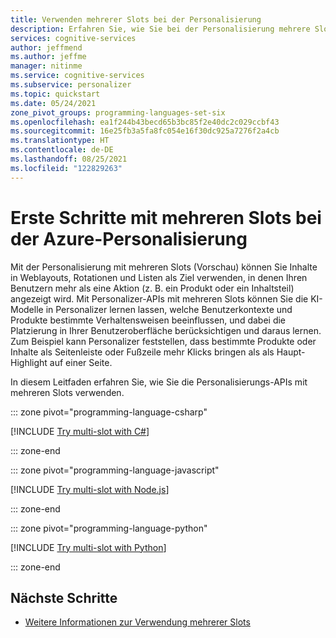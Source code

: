 ```yaml
---
title: Verwenden mehrerer Slots bei der Personalisierung
description: Erfahren Sie, wie Sie bei der Personalisierung mehrere Slots verwenden, um die vom Dienst bereitgestellten Inhaltsempfehlungen zu verbessern.
services: cognitive-services
author: jeffmend
ms.author: jeffme
manager: nitinme
ms.service: cognitive-services
ms.subservice: personalizer
ms.topic: quickstart
ms.date: 05/24/2021
zone_pivot_groups: programming-languages-set-six
ms.openlocfilehash: ea1f244b43becd65b3bc85f2e40dc2c029ccbf43
ms.sourcegitcommit: 16e25fb3a5fa8fc054e16f30dc925a7276f2a4cb
ms.translationtype: HT
ms.contentlocale: de-DE
ms.lasthandoff: 08/25/2021
ms.locfileid: "122829263"
---
```

# <a name="get-started-with-multi-slot-for-azure-personalizer"></a>Erste Schritte mit mehreren Slots bei der Azure-Personalisierung

Mit der Personalisierung mit mehreren Slots (Vorschau) können Sie Inhalte in Weblayouts, Rotationen und Listen als Ziel verwenden, in denen Ihren Benutzern mehr als eine Aktion (z. B. ein Produkt oder ein Inhaltsteil) angezeigt wird. Mit Personalizer-APIs mit mehreren Slots können Sie die KI-Modelle in Personalizer lernen lassen, welche Benutzerkontexte und Produkte bestimmte Verhaltensweisen beeinflussen, und dabei die Platzierung in Ihrer Benutzeroberfläche berücksichtigen und daraus lernen. Zum Beispiel kann Personalizer feststellen, dass bestimmte Produkte oder Inhalte als Seitenleiste oder Fußzeile mehr Klicks bringen als als Haupt-Highlight auf einer Seite. 

In diesem Leitfaden erfahren Sie, wie Sie die Personalisierungs-APIs mit mehreren Slots verwenden.

::: zone pivot="programming-language-csharp"

[!INCLUDE [Try multi-slot with C#](./includes/quickstart-multislot-csharp.md)]

::: zone-end

::: zone pivot="programming-language-javascript"

[!INCLUDE [Try multi-slot with Node.js](./includes/quickstart-multislot-nodejs.md)]

::: zone-end

::: zone pivot="programming-language-python"

[!INCLUDE [Try multi-slot with Python](./includes/quickstart-multislot-python.md)]

::: zone-end

## <a name="next-steps"></a>Nächste Schritte

* [Weitere Informationen zur Verwendung mehrerer Slots](concept-multi-slot-personalization.md)